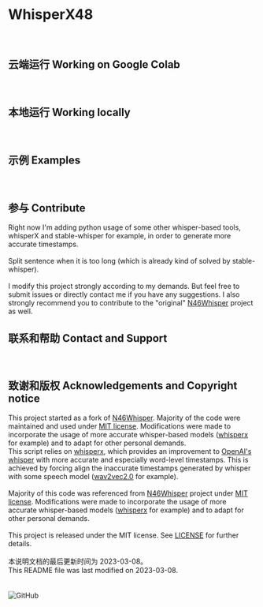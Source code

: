 # WhisperX48
　　
　　
## 云端运行 Working on Google Colab
　　
　　
　　
## 本地运行 Working locally
　　
　　
## 示例 Examples
　　
　　
## 参与 Contribute
Right now I'm adding python usage of some other whisper-based tools, whisperX and stable-whisper for example, in order to generate more accurate timestamps.  
\
Split sentence when it is too long (which is already kind of solved by stable-whisper).  
\
I modify this project strongly according to my demands. But feel free to submit issues or directly contact me if you have any suggestions. I also strongly recommend you to contribute to the "original" [N46Whisper](https://github.com/Ayanaminn/N46Whisper) project as well. 
  
## 联系和帮助 Contact and Support
　　
　　
## 致谢和版权 Acknowledgements and Copyright notice  

This project started as a fork of [N46Whisper](https://github.com/Ayanaminn/N46Whisper). Majority of the code were maintained and used under [MIT license](https://github.com/ifeimi/WhisperX48/blob/main/LICENSE). Modifications were made to incorporate the usage of more accurate whisper-based models ([whisperx](https://github.com/m-bain/whisperX) for example) and to adapt for other personal demands. \
This script relies on [whisperx](https://github.com/m-bain/whisperX), which provides an improvement to [OpenAI's whisper](https://github.com/openai/whisper) with more accurate and especially word-level timestamps. This is achieved by forcing align the inaccurate timestamps generated by whisper with some speech model ([wav2vec2.0](https://huggingface.co/facebook/wav2vec2-large-960h-lv60-self) for example). \
\
Majority of this code was referenced from [N46Whisper](https://github.com/Ayanaminn/N46Whisper) project under [MIT license](https://github.com/ifeimi/WhisperX48/blob/main/LICENSE). Modifications were made to incorporate the usage of more accurate whisper-based models ([whisperx](https://github.com/m-bain/whisperX) for example) and to adapt for other personal demands. \
\
This project is released under the MIT license. See [LICENSE](https://github.com/ifeimi/WhisperX48/blob/main/LICENSE) for further details. \
\
本说明文档的最后更新时间为 2023-03-08。\
This README file was last modified on 2023-03-08. \
\
\
![GitHub](https://img.shields.io/github/license/ifeimi/WhisperX48)
